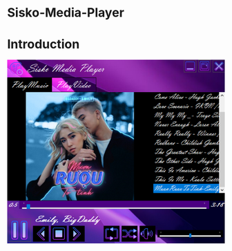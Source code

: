 # Sisko-Media-Player
# Introduction


![This what it look like](https://github.com/ShShee/Sisko-Media-Player/blob/master/ScreenShot.png)
